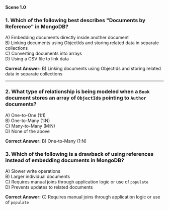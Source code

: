 **Scene 1.0**

### 1. **Which of the following best describes "Documents by Reference" in MongoDB?**

A) Embedding documents directly inside another document  
B) Linking documents using ObjectIds and storing related data in separate collections  
C) Converting documents into arrays  
D) Using a CSV file to link data

**Correct Answer:** B) Linking documents using ObjectIds and storing related data in separate collections

---

### 2. **What type of relationship is being modeled when a `Book` document stores an array of `ObjectId`s pointing to `Author` documents?**

A) One-to-One (1:1)  
B) One-to-Many (1:N)  
C) Many-to-Many (M:N)  
D) None of the above

**Correct Answer:** B) One-to-Many (1:N)

### 3. **Which of the following is a drawback of using references instead of embedding documents in MongoDB?**

A) Slower write operations  
B) Larger individual documents  
C) Requires manual joins through application logic or use of `populate`  
D) Prevents updates to related documents

**Correct Answer:** C) Requires manual joins through application logic or use of `populate`
